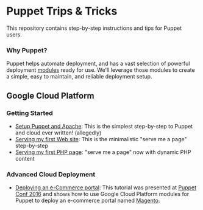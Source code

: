 # Puppet Trips & Tricks

This repository contains step-by-step instructions and tips for Puppet users.

### Why Puppet?

Puppet helps automate deployment, and has a vast selection of powerful
deployment [modules][] ready for use. We'll leverage those modules to create a
simple, easy to maintain, and reliable deployment setup.

## Google Cloud Platform

### Getting Started

- [Setup Puppet and Apache][]: This is the simplest step-by-step to Puppet and
  cloud ever written! (allegedly)
- [Serving my first Web site][]: This is the minimalistic "serve me a page"
  step-by-step
- [Serving my first PHP page][]: "serve me a page" now with dynamic PHP content

### Advanced Cloud Deployment

- [Deploying an e-Commerce portal][]: This tutorial was presented at
   [Puppet Conf 2016][] and shows how to use Google Cloud Platform modules for
   Puppet to deploy an e-commerce portal named [Magento][].


[Setup Puppet and Apache]: google/setup_puppet_and_apache_google-cloud-platform.md
[Serving my first Web site]: google/first_web-app_google-cloud-platform.md
[Serving my first PHP page]: google/setting_up_php.md
[modules]: https://forge.puppet.com
[Deploying an e-Commerce portal]: https://github.com/nelsonjr/puppetconf-2016
[Puppet Conf 2016]: https://puppetconf2016.sched.com/event/6fj8/puppetize-all-the-things-google-cloud-nelson-araujo-google-david-schmitt-puppet
[Magento]: https://magento.com
